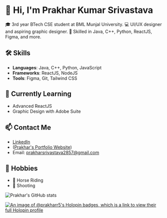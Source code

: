 # 👋 Hi, I'm Prakhar Kumar Srivastava

🎓 3rd year BTech CSE student at BML Munjal University.
💻 UI/UX designer and aspiring graphic designer.
🔧 Skilled in Java, C++, Python, ReactJS, Figma, and more.

## 🛠️ Skills
- **Languages**: Java, C++, Python, JavaScript
- **Frameworks**: ReactJS, NodeJS
- **Tools**: Figma, Git, Tailwind CSS

## 🌱 Currently Learning
- Advanced ReactJS
- Graphic Design with Adobe Suite

## 📫 Contact Me
- [LinkedIn](linkedin.com/in/prakhar5)
- ([Prakhar's Portfolio Website](https://prakharsrivastava.netlify.app/))
- Email: prakharsrivastava2857@gmail.com

## 🎯 Hobbies
- 🏇 Horse Riding
- 🎯 Shooting

![Prakhar's GitHub stats](https://github-readme-stats.vercel.app/api?username=prakharr5&show_icons=true&theme=radical)

[![An image of @prakharr5's Holopin badges, which is a link to view their full Holopin profile](https://holopin.me/prakharr5)](https://holopin.io/@prakharr5)
<!--
**prakharr5/prakharr5** is a ✨ _special_ ✨ repository because its `README.md` (this file) appears on your GitHub profile.

Here are some ideas to get you started:

- 🔭 I’m currently working on ...
- 🌱 I’m currently learning ...
- 👯 I’m looking to collaborate on ...
- 🤔 I’m looking for help with ...
- 💬 Ask me about ...
- 📫 How to reach me: ...
- 😄 Pronouns: ...
- ⚡ Fun fact: ...
-->
